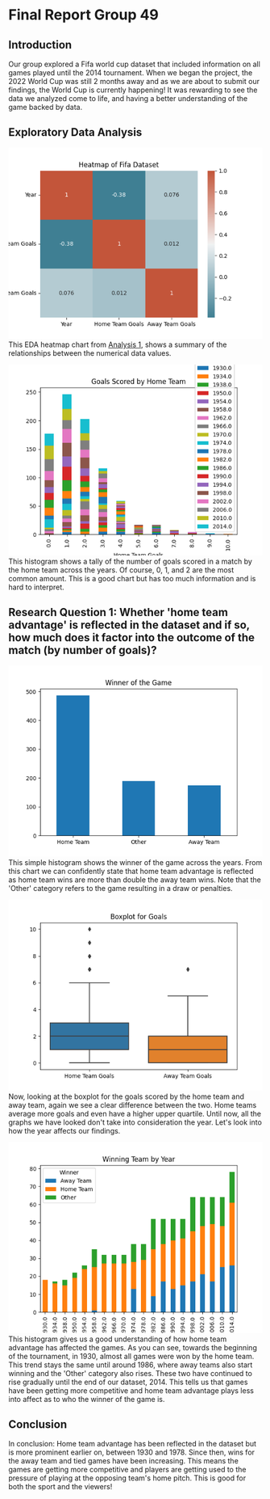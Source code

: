 # Final Report Group 49

## Introduction
Our group explored a Fifa world cup dataset that included information on all games played until the 2014 tournament. When we began the project, the 2022 World Cup was still 2 months away and as we are about to submit our findings, the World Cup is currently happening! It was rewarding to see the data we analyzed come to life, and having a better understanding of the game backed by data. 

## Exploratory Data Analysis

![Heatmap of Fifa dataset](/images/analysis1_eda1.png)
This EDA heatmap chart from [Analysis 1](notebooks/analysis1.ipynb), shows a summary of the relationships between the numerical data values.

![Histogram of goals scored in a game by home team per year](/images/analysis1_eda2.png)
This histogram shows a tally of the number of goals scored in a match by the home team across the years. Of course, 0, 1, and 2 are the most common amount. This is a good chart but has too much information and is hard to interpret.


## Research Question 1: Whether 'home team advantage' is reflected in the dataset and if so, how much does it factor into the outcome of the match (by number of goals)?

![](/images/analysis1_rq1.png)
This simple histogram shows the winner of the game across the years. From this chart we can confidently state that home team advantage is reflected as home team wins are more than double the away team wins. Note that the 'Other' category refers to the game resulting in a draw or penalties. 

![](/images/analysis1_rq2.png)
Now, looking at the boxplot for the goals scored by the home team and away team, again we see a clear difference between the two. Home teams average more goals and even have a higher upper quartile. Until now, all the graphs we have looked don't take into consideration the year. Let's look into how the year affects our findings. 

![](/images/analysis1_rq3.png)
This histogram gives us a good understanding of how home team advantage has affected the games. As you can see, towards the beginning of the tournament, in 1930, almost all games were won by the home team. This trend stays the same until around 1986, where away teams also start winning and the 'Other' category also rises. These two have continued to rise gradually until the end of our dataset, 2014. This tells us that games have been getting more competitive and home team advantage plays less into affect as to who the winner of the game is. 

## Conclusion
In conclusion:
Home team advantage has been reflected in the dataset but is more prominent earlier on, between 1930 and 1978. Since then, wins for the away team and tied games have been increasing. This means the games are getting more competitive and players are getting used to the pressure of playing at the opposing team's home pitch. This is good for both the sport and the viewers!